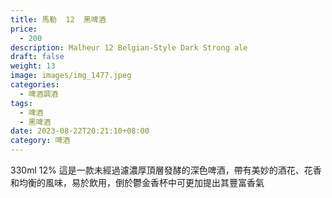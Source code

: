```yaml
---
title: 馬勒  12  黑啤酒
price:
  - 200
description: Malheur 12 Belgian-Style Dark Strong ale
draft: false
weight: 13
image: images/img_1477.jpeg
categories:
  - 啤酒調酒
tags:
  - 啤酒
  - 黑啤酒
date: 2023-08-22T20:21:10+08:00
category: 啤酒
---
```

 330ml 12% 這是一款未經過濾濃厚頂層發酵的深色啤酒，帶有美妙的酒花、花香和均衡的風味，易於飲用，倒於鬱金香杯中可更加提出其豐富香氣 